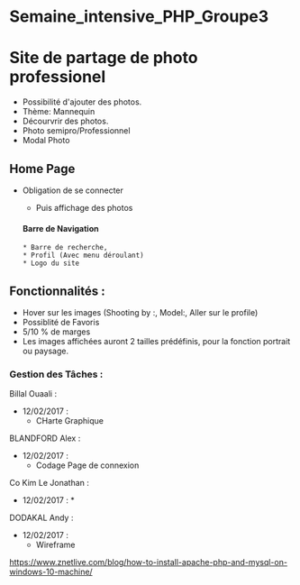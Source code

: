 # Semaine_intensive_PHP_Groupe3


# Site de partage de photo professionel

- Possibilité d'ajouter des photos.
- Thème: Mannequin
- Décourvrir des photos.
- Photo semipro/Professionnel
- Modal Photo


## Home Page

- Obligation de se connecter
  * Puis affichage des photos

  #### Barre de Navigation
      * Barre de recherche,
      * Profil (Avec menu déroulant)
      * Logo du site

## Fonctionnalités :

- Hover sur les images (Shooting by :, Model:, Aller sur le profile)
- Possiblité de Favoris
- 5/10 % de marges
- Les images affichées auront 2 tailles prédéfinis, pour la fonction portrait ou paysage.



### Gestion des Tâches :

Billal Ouaali :
- 12/02/2017 :
  * CHarte Graphique


BLANDFORD Alex :
- 12/02/2017 :
  * Codage Page de connexion


Co Kim Le Jonathan :
- 12/02/2017 :
  *


DODAKAL Andy :
- 12/02/2017 :
  * Wireframe





https://www.znetlive.com/blog/how-to-install-apache-php-and-mysql-on-windows-10-machine/
